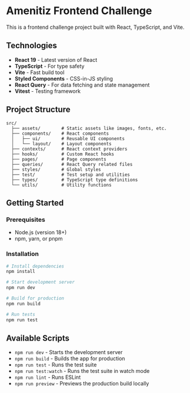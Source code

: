 # Amenitiz Frontend Challenge

This is a frontend challenge project built with React, TypeScript, and Vite.

## Technologies

- **React 19** - Latest version of React
- **TypeScript** - For type safety
- **Vite** - Fast build tool
- **Styled Components** - CSS-in-JS styling
- **React Query** - For data fetching and state management
- **Vitest** - Testing framework

## Project Structure

```
src/
  ├── assets/        # Static assets like images, fonts, etc.
  ├── components/    # React components
  │   ├── ui/        # Reusable UI components
  │   └── layout/    # Layout components
  ├── contexts/      # React context providers
  ├── hooks/         # Custom React hooks
  ├── pages/         # Page components
  ├── queries/       # React Query related files
  ├── styles/        # Global styles
  ├── test/          # Test setup and utilities
  ├── types/         # TypeScript type definitions
  └── utils/         # Utility functions
```

## Getting Started

### Prerequisites

- Node.js (version 18+)
- npm, yarn, or pnpm

### Installation

```bash
# Install dependencies
npm install

# Start development server
npm run dev

# Build for production
npm run build

# Run tests
npm run test
```

## Available Scripts

- `npm run dev` - Starts the development server
- `npm run build` - Builds the app for production
- `npm run test` - Runs the test suite
- `npm run test:watch` - Runs the test suite in watch mode
- `npm run lint` - Runs ESLint
- `npm run preview` - Previews the production build locally

